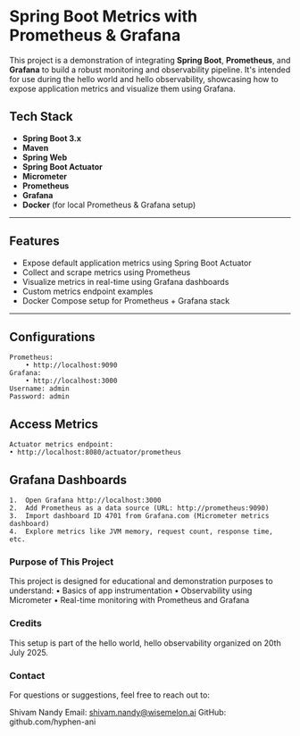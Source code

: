 # Spring Boot Metrics with Prometheus & Grafana

This project is a demonstration of integrating **Spring Boot**, **Prometheus**, and **Grafana** to build a robust monitoring and observability pipeline. It's intended for use during the hello world and hello observability, showcasing how to expose application metrics and visualize them using Grafana.

## Tech Stack

- **Spring Boot 3.x**
- **Maven**
- **Spring Web**
- **Spring Boot Actuator**
- **Micrometer**
- **Prometheus**
- **Grafana**
- **Docker** (for local Prometheus & Grafana setup)

---

## Features

- Expose default application metrics using Spring Boot Actuator
- Collect and scrape metrics using Prometheus
- Visualize metrics in real-time using Grafana dashboards
- Custom metrics endpoint examples
- Docker Compose setup for Prometheus + Grafana stack

---

## Configurations
	Prometheus:
 		• http://localhost:9090
  	Grafana:
		• http://localhost:3000
	Username: admin
	Password: admin

## Access Metrics
	Actuator metrics endpoint: 
 	• http://localhost:8080/actuator/prometheus

## Grafana Dashboards
	1.	Open Grafana http://localhost:3000
	2.	Add Prometheus as a data source (URL: http://prometheus:9090)
	3.	Import dashboard ID 4701 from Grafana.com (Micrometer metrics dashboard)
	4.	Explore metrics like JVM memory, request count, response time, etc.

### Purpose of This Project

This project is designed for educational and demonstration purposes to understand:
	•	Basics of app instrumentation
	•	Observability using Micrometer
	•	Real-time monitoring with Prometheus and Grafana

### Credits

This setup is part of the hello world, hello observability organized on 20th July 2025.

### Contact

For questions or suggestions, feel free to reach out to:

Shivam Nandy
Email: shivam.nandy@wisemelon.ai
GitHub: github.com/hyphen-ani
